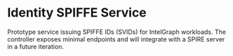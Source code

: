 # Identity SPIFFE Service

Prototype service issuing SPIFFE IDs (SVIDs) for IntelGraph workloads. The
controller exposes minimal endpoints and will integrate with a SPIRE server in a
future iteration.
